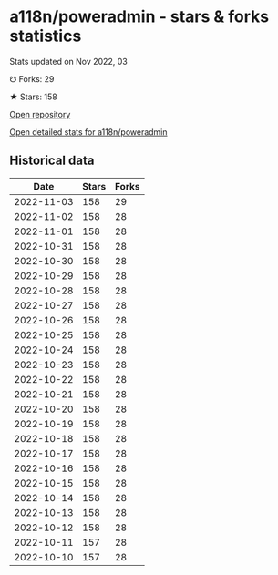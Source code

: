 # a118n/poweradmin - stars & forks statistics

Stats updated on Nov 2022, 03

☋ Forks: 29

★ Stars: 158

[Open repository](https://github.com/a118n/poweradmin)

[Open detailed stats for a118n/poweradmin](https://reviewgithub.com/rep/a118n/poweradmin)

## Historical data
| Date | Stars | Forks |
|------|-------|-------|
| 2022-11-03 | 158 | 29 | 
| 2022-11-02 | 158 | 28 | 
| 2022-11-01 | 158 | 28 | 
| 2022-10-31 | 158 | 28 | 
| 2022-10-30 | 158 | 28 | 
| 2022-10-29 | 158 | 28 | 
| 2022-10-28 | 158 | 28 | 
| 2022-10-27 | 158 | 28 | 
| 2022-10-26 | 158 | 28 | 
| 2022-10-25 | 158 | 28 | 
| 2022-10-24 | 158 | 28 | 
| 2022-10-23 | 158 | 28 | 
| 2022-10-22 | 158 | 28 | 
| 2022-10-21 | 158 | 28 | 
| 2022-10-20 | 158 | 28 | 
| 2022-10-19 | 158 | 28 | 
| 2022-10-18 | 158 | 28 | 
| 2022-10-17 | 158 | 28 | 
| 2022-10-16 | 158 | 28 | 
| 2022-10-15 | 158 | 28 | 
| 2022-10-14 | 158 | 28 | 
| 2022-10-13 | 158 | 28 | 
| 2022-10-12 | 158 | 28 | 
| 2022-10-11 | 157 | 28 | 
| 2022-10-10 | 157 | 28 | 

